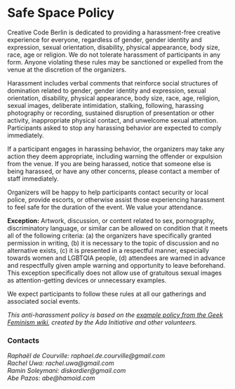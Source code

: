 Safe Space Policy
=================

Creative Code Berlin is dedicated to providing a harassment-free creative experience for everyone, regardless of gender, gender identity and expression, sexual orientation, disability, physical appearance, body size, race, age or religion. We do not tolerate harassment of participants in any form. Anyone violating these rules may be sanctioned or expelled from the venue at the discretion of the organizers. 
 
Harassment includes verbal comments that reinforce social structures of domination related to gender, gender identity and expression, sexual orientation, disability, physical appearance, body size, race, age, religion, sexual images, deliberate intimidation, stalking, following, harassing photography or recording, sustained disruption of presentation or other activity, inappropriate physical contact, and unwelcome sexual attention. Participants asked to stop any harassing behavior are expected to comply immediately. 
 
If a participant engages in harassing behavior, the organizers may take any action they deem appropriate, including warning the offender or expulsion from the venue. If you are being harassed, notice that someone else is being harassed, or have any other concerns, please contact a member of staff immediately. 
 
Organizers will be happy to help participants contact security or local police, provide escorts, or otherwise assist those experiencing harassment to feel safe for the duration of the event. We value your attendance. 
 
**Exception:** Artwork, discussion, or content related to sex, pornography, discriminatory language, or similar can be allowed on condition that it meets all of the following criteria: (a) the organizers have specifically granted permission in writing, (b) it is necessary to the topic of discussion and no alternative exists, (c) it is presented in a respectful manner, especially towards women and LGBTQIA people, (d) attendees are warned in advance and respectfully given ample warning and opportunity to leave beforehand. This exception specifically does not allow use of gratuitous sexual images as attention-getting devices or unnecessary examples. 
 
We expect participants to follow these rules at all our gatherings and associated social events. 

_This anti-harassment policy is based on the [example policy from the Geek Feminism wiki](http://geekfeminism.wikia.com/wiki/Conference_anti-harassment/Policy), created by the Ada Initiative and other volunteers._

### Contacts
_Raphaël de Courville: raphael.de.courville@gmail.com_  
_Rachel Uwa: rachel.uwa@gmail.com_  
_Ramin Soleymani: diskordier@gmail.com_  
_Abe Pazos: abe@hamoid.com_
